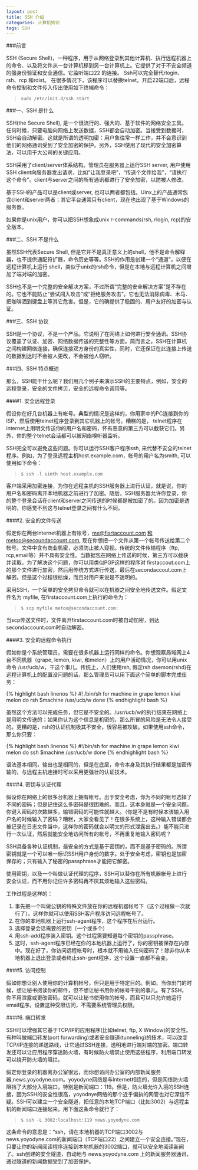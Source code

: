 ```yaml
---
layout: post
title: SSH 介绍
categories: 计算机知识
tags: SSH
---
```


###前言

SSH (Secure Shell)，一种程序，用于从网络登录到其他计算机、执行远程机器上的命令、以及将文件从一台计算机移到另一台计算机上。它提供了对于不安全频道的强身份验证和安全通信。它监听端口22 的连接。 Ssh可以完全替代rlogin、rsh、rcp 和rdist。 在很多情况下，该程序可以替换telnet。开启22端口后，远程命令控制和文件传入传出使用如下终端命令：

> `sudo /etc/init.d/ssh start`

###一、SSH 是什么

SSH(the Secure Shell), 是一个很流行的、强大的、基于软件的网络安全工具。任何时候，只要电脑向网络上发送数据，SSH都会自动加密。当接受到数据时，SSH会自动解密。这就是所谓的透明加密：用户象往常一样工作，并不会意识到他们的网络通讯受到了安全加密的保护。另外，SSH使用了现代的安全加密算法，可以用于大公司的关键应用。

SSH采用了client/server体系结构。管理员在服务器上运行SSH server, 用户使用SSH client向服务器发出请求，比如“让我登录吧”，“传送个文件给我”，“请执行这个命令”。client与server之间的所有通讯都进行了安全加密，以防被人修改。

基于SSH的产品可以是client或server, 也可以两者都包括。Uinx上的产品通常包含client和server两者；其它平台通常只有client，现在也出现了基于Windows的服务器。

如果你是unix用户，你可以把SSH想象成unix r-commands(rsh, rlogin, rcp)的安全版本。

###二、SSH 不是什么

虽然SSH代表Secure Shell, 但是它并不是真正意义上的shell，他不是命令解释器，也不提供通配符扩展，命令历史等等。SSH的作用是创建一个“通道”，以便在远程计算机上运行 shell，类似于unix的rsh命令，但是在本地与远程计算机之间增加了端对端的加密。

SSH也不是一个完整的安全解决方案，不过所谓“完整的安全解决方案”是不存在的。它也不能防止“尝试闯入攻击”或“拒绝服务攻击”。它也无法消除病毒、木马、把咖啡洒到键盘上等其它危害。但是，它的确提供了稳固的、用户友好的加密与认证。

###三、SSH 协议

SSH是一个协议，不是一个产品。它说明了在网络上如何进行安全通讯。SSH协议覆盖了认证、加密、网络数据传送的完整性等方面。简而言之，SSH在计算机之间构建网络连接，确保连接双方身份的真实性，同时，它还保证在此连接上传送的数据到达时不会被人更改，不会被他人窃听。

###四、SSH 特点概述

那么，SSH能干什么呢？我们用几个例子来演示SSH的主要特点，例如，安全的远程登录，安全的文件拷贝，安全的远程命令调用等。

####1. 安全远程登录

假设你在好几台机器上有帐号。典型的情况是这样的，你用家中的PC连接到你的ISP，然后使用telnet程序登录到其它机器上的帐号。糟糕的是， telnet程序在internet上用明文传送你的用户名和密码，怀有恶意的第三方可以截获它们。另外，你的整个telnet会话都可以被网络嗅听器监听。

SSH完全可以避免这些问题。你可以运行SSH客户程序ssh, 来代替不安全的telnet程序。例如，为了登录远程主机host.example.com，帐号的用户名为smith, 可以使用如下命令：

> `$ ssh -l simth host.example.com`

客户端采用加密连接，为你在远程主机的SSH服务器上进行认证，就是说，你的用户名和密码离开本地机器之前进行了加密。随后，SSH服务器允许你登录，你的整个登录会话在client和server之间传送的时候都是被加密了的。因为加密是透明的，你感觉不到这与telnet登录之间有什么不同。

####2. 安全的文件传送

假定你在两台Internet机器上有帐号，me@fisrtaccount.com 和metoo@secoundaccount.com, 现在你想把一个文件从第一个帐号传送给第二个帐号。文件中含有商业机密，必须防止被人窥视。传统的文件传输程序（ftp, rcp,email等）并不具有安全性。当数据包在网络上传送的时候，第三方可以截获并读取。为了解决这个问题，你可以用类似PGP这样的程序对 firstaccout.com上的那个文件进行加密，然后用传统方式进行传送，最后在secondaccout.com上解密。但是这个过程很枯燥，而且对用户来说是不透明的。

采用SSH，一个简单的安全拷贝命令就可以在机器之间安全地传送文件。假定文件名为 myfile, 在firstaccount.com上执行的命令为：

> `$ scp myfile metoo@secondaccount.com:`

当scp传送文件时，文件离开firstaccount.com时被自动加密，到达 secondaccount.com时自动解密。

####3. 安全的远程命令执行

假如你是个系统管理员，需要在很多机器上运行同样的命令。你想观察局域网上4台不同机器（grape, lemon, kiwi, 和melon）上的用户活动情况，你可以用unix命令 /usr/ucb/w，干这个事儿。传统上，人们使用rsh, 假定rsh daemon(rshd)在远程计算机上的配置没问题的话，那么管理员可以用下面这个简单的脚本完成任务：

{% highlight bash linenos %}
#! /bin/sh
for machine in grape lemon kiwi melon
do
	rsh $machine /usr/ucb/w
done
{% endhighlight bash %}

虽然这个方法可以完成任务，但它是不安全的。/usr/ucb/w的执行结果在网络上是用明文传送的；如果你认为这个信息是机密的，那么所冒的风险是无法令人接受的。更糟的是，rsh的认证机制极其不安全，很容易被攻破。如果使用ssh命令，那么你只要：

{% highlight bash linenos %}
#!/bin/sh
for machine in grape lemon kiwi melon
do
	ssh $machine /usr/ucb/w
done
{% endhighlight bash %}

语法基本相同，输出也是相同的，但是在底层，命令本身及其执行结果都是加密传输的，与远程主机连接时可以采用更强壮的认证技术。

####4. 密钥与认证代理

假设你在网络上的很多台机器上拥有帐号。出于安全考虑，你为不同的帐号选择了不同的密码；但是记住这么多密码是很困难的。而且，这本身就是一个安全问题。你键入密码的次数越多，输错密码的可能性就越大。（你是不是有时候本该输入用户名的时候输入了密码？糟糕，大家全看见了！在很多系统上，这种输入错误都会被记录在日志文件当中，这样你的密码就会以明文的形式泄露出去。）能不能只进行一次认证，然后就能安全地访问所有的帐号，不再重复地输入密码呢？

SSH具备各种认证机制，最安全的方式是基于密钥的，而不是基于密码的。所谓密钥就是一个可以唯一标识SSH用户身份的数字。处于安全考虑，密钥也是加密保存的；只有输入了秘密的passphrase才能把它解密。

使用密钥，以及一个叫做认证代理的程序，SSH可以替你在所有机器帐号上进行安全认证，而不用你记住许多密码再不厌其烦地输入这些密码。

工作过程是这样的：

1. 事先把一个叫做公钥的特殊文件放在你的远程机器帐号下（这个过程做一次就行了）。这样你就可以使用SSH客户程序访问远程帐号了。
2. 在你的本地机器上运行ssh-agent程序，这个程序在后台运行。
3. 选择登录会话需要的密钥（一个或多个）
4. 用ssh-add程序装入密钥。这个过程需要知道每个密钥的passphrase。
5. 这时，ssh-agent程序已经在你的本地机器上运行了，你的密钥被保存在内存中。现在好了，你访问远程帐号时，根本就不用输入任何密码了！除非你从本地机器上退出登录或者终止ssh-gent程序，这个设置一直都不会变。

####5. 访问控制

假如你想让别人使用你的计算机帐号，但只是用于特定目的。例如，当你出门的时候，想让秘书阅读你的邮件，但不想让秘书用你的帐号干别的事儿。有了SSH，你不用泄露或更改密码，就可以让秘书使用你的帐号，而且可以只允许她运行email程序。设置这种受限访问，不需要系统管理员权限。

####6. 端口转发

SSH可以增强其它基于TCP/IP的应用程序(比如telnet, ftp, X Window)的安全性。有种叫做端口转发(port forwarding)或者安全隧道(tunneling)的技术，可以改变TCP/IP连接的递送路线，让它通过SSH连接，透明地进行端对端的加密。端口转发还可以让应用程序穿透防火墙，有时候防火墙禁止使用这些程序，利用端口转发可以绕开防火墙的阻拦。

假定你登录的机器离办公室很远，而你想访问办公室的内部新闻服务器,news.yoyodyne.com。yoyodyne网络是与Internet相连的，但是网络防火墙阻挡了大部分入境端口，特别是新闻端口：119。但是，防火墙允许入境的SSH连接，因为SSH的安全性很高，yoyodnye网络的那个近乎偏执的网管也对它深信不疑。SSH可以建立一个安全隧道，把任意的本地TCP端口（比如3002）与远程主机的新闻端口连接起来。用下面这条命令就行了：

> `$ ssh -L 3002:localhost:119 news.yoyodyne.com`

这条命令的意思是：“ssh，请在本地机器的TCP端口3002与 news.yoyodyne.com的新闻端口（TCP端口22）之间建立一个安全连接。”现在，只要让你的新闻阅读程序连接到本地机器的3002端口，就可以安全地阅读新闻了。ssh创建的安全隧道，自动地与 news.yoyodyne.com 上的新闻服务器通讯，通过隧道的新闻数据受到了加密保护。